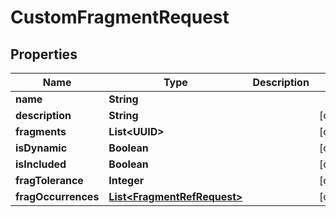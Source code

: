 

# CustomFragmentRequest


## Properties

| Name | Type | Description | Notes |
|------------ | ------------- | ------------- | -------------|
|**name** | **String** |  |  |
|**description** | **String** |  |  [optional] |
|**fragments** | **List&lt;UUID&gt;** |  |  [optional] |
|**isDynamic** | **Boolean** |  |  [optional] |
|**isIncluded** | **Boolean** |  |  [optional] |
|**fragTolerance** | **Integer** |  |  [optional] |
|**fragOccurrences** | [**List&lt;FragmentRefRequest&gt;**](FragmentRefRequest.md) |  |  [optional] |



